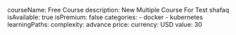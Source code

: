 courseName: Free Course
description: New Multiple Course For Test shafaq
isAvailable: true
isPremium: false
categories: 
    - docker
    - kubernetes
learningPaths: 
complexity: advance
price:
    currency: USD
    value: 30
